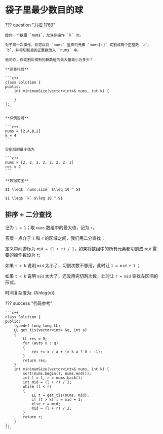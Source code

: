 # 袋子里最少数目的球

??? question "[力扣 1760](https://leetcode.cn/problems/minimum-limit-of-balls-in-a-bag/description/)"

    给你一个数组 `nums`，允许你操作 `k` 次。

    对于每一次操作，你可以将 `nums` 里面的元素 `nums[i]` 切割成两个正整数 `a`、`b`，并将切割后的正整数放入 `nums` 中。

    他问你，你切割后得到的新数组的最大值最小为多少？

    **完善代码**

    ```c++
    class Solution {
    public:
        int minimumSize(vector<int>& nums, int k) {

        }
    };
    ```

    **样例说明**

    ```c++
    nums = [2,4,8,2]
    k = 4
    ```

    分割后的最小值为

    ```c++
    nums = [2, 2, 2, 2, 2, 2, 2, 2]
    res = 2
    ```

    **数据范围**

    $1 \leq$ `nums.size` $\leq 10 ^ 5$
    
    $1 \leq$ `k` $\leq 10 ^ 9$

## 排序 + 二分查找

记为 `l = 1`；取 `nums` 数组中的最大值，记为 `r`。

答案一点介于 `l` 和 `r` 的区域之间，我们用二分查找；

定义中间游标为 `mid = (l + r) / 2`，如果将数组中的所有元素都切割成 `mid` 需要的操作数设为 `t`;

如果 `t > k` 说明 `mid` 太小了，切割次数不够用，此时让 `l = mid + 1` ；

如果 `t < k` 说明 `mid` 太大了，还没用完切割次数，此时让 `r = mid` 查找左区间的形式。

时间复杂度为: $O(nlog(n))$

??? success "代码参考"

    ```c++
    class Solution {
    public:
        typedef long long LL;
        LL get_tis(vector<int> &q, int a)
        {
            LL res = 0;
            for (auto x : q)
            {
                res += x / a + (x % a ? 0 : -1);
            }
            return res;
        }
        int minimumSize(vector<int>& nums, int k) {
            sort(nums.begin(), nums.end());
            int l = 1, r = nums.back();
            int mid = (l + r) / 2;
            while (l < r)
            {
                LL t = get_tis(nums, mid);
                if (t > k) l = mid + 1;
                else r = mid;
                mid = (l + r) / 2;
            }
            return r;
        }
    };
    ```